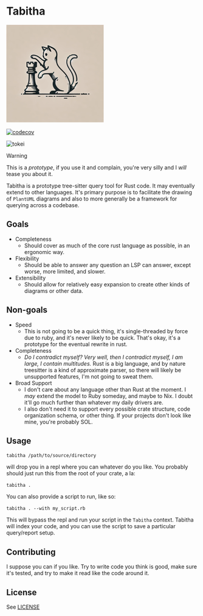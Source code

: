 # Tabitha

<img src="assets/tabitha.png" width="256">

[![codecov](https://codecov.io/gh/jfredett/tabitha/graph/badge.svg?token=DE2MWYILG9)](https://codecov.io/gh/jfredett/tabitha)

![tokei](https://tokei.rs/b1/github/jfredett/tabitha?category=code)

> [!WARNING]
> This is a _prototype_, if you use it and complain, you're very silly and I _will_ tease you about it.

Tabitha is a prototype tree-sitter query tool for Rust code. It may eventually extend to other languages. It's primary
purpose is to facilitate the drawing of `PlantUML` diagrams and also to more generally be a framework for querying 
across a codebase.

## Goals

- Completeness
    - Should cover as much of the core rust language as possible, in an ergonomic way.
- Flexibility
    - Should be able to answer any question an LSP can answer, except worse, more limited, and slower.
- Extensibility
    - Should allow for relatively easy expansion to create other kinds of diagrams or other data.

## Non-goals

- Speed
    - This is not going to be a quick thing, it's single-threaded by force due to ruby, and it's never likely to be
    quick. That's okay, it's a prototype for the eventual rewrite in rust.
- Completeness
    - _Do I contradict myself? Very well, then I contradict myself, I am large, I contain multitudes._ Rust is a big
    language, and by nature treesitter is a kind of approximate parser, so there will likely be unsupported features,
    I'm not going to sweat them.
- Broad Support
    - I don't care about any language other than Rust at the moment. I _may_ extend the model to Ruby someday, and maybe
      to Nix. I doubt it'll go much further than whatever my daily drivers are.
    - I also don't need it to support every possible crate structure, code organization schema, or other thing. If your
      projects don't look like mine, you're probably SOL.

## Usage

```shell
tabitha /path/to/source/directory
```

will drop you in a repl where you can whatever do you like. You probably should just run this from the root of your crate,
a la:

```shell
tabitha .
```

You can also provide a script to run, like so:

```shell
tabitha . --with my_script.rb
```

This will bypass the repl and run your script in the `Tabitha` context. Tabitha will index your code, and you can use
the script to save a particular query/report setup.

## Contributing

I suppose you can if you like. Try to write code you think is good, make sure it's tested, and try to make it read like
the code around it.

## License

See [LICENSE](LICENSE.md)
